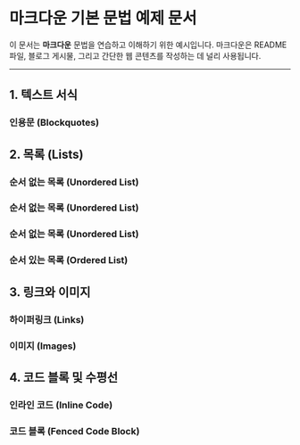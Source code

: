 # 마크다운 기본 문법 예제 문서

이 문서는 **마크다운** 문법을 연습하고 이해하기 위한 예시입니다. 마크다운은 README 파일, 블로그 게시물, 그리고 간단한 웹 콘텐츠를 작성하는 데 널리 사용됩니다.

---

## 1. 텍스트 서식

### 인용문 (Blockquotes)

## 2. 목록 (Lists)

### 순서 없는 목록 (Unordered List)

### 순서 없는 목록 (Unordered List)
### 순서 없는 목록 (Unordered List)

### 순서 있는 목록 (Ordered List)

## 3. 링크와 이미지

### 하이퍼링크 (Links)

### 이미지 (Images)

## 4. 코드 블록 및 수평선

### 인라인 코드 (Inline Code)

### 코드 블록 (Fenced Code Block)